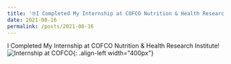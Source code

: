 ```yaml
---
title: '🤓I Completed My Internship at COFCO Nutrition & Health Research Institute!'
date: 2021-08-16
permalink: /posts/2021-08-16
---
```

I Completed My Internship at COFCO Nutrition & Health Research Institute!
![Internship at COFCO](https://rengshu-li.github.io/academicpages/images/cofco-internship.png){: .align-left width="400px"}
